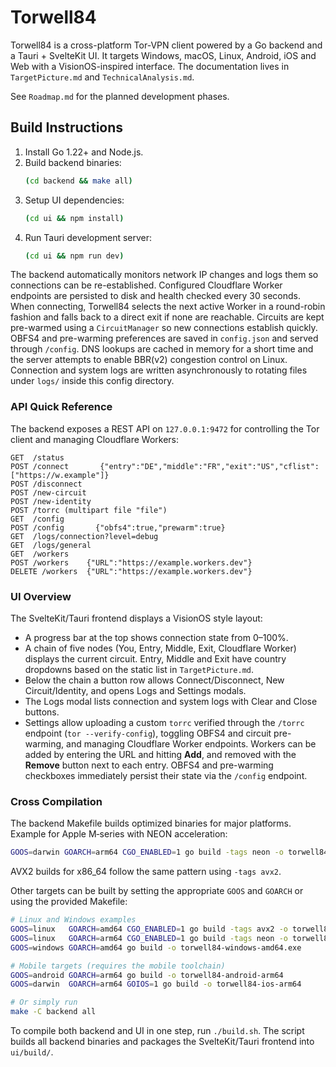 # Torwell84

Torwell84 is a cross-platform Tor-VPN client powered by a Go backend and a Tauri + SvelteKit UI. It targets Windows, macOS, Linux, Android, iOS and Web with a VisionOS-inspired interface. The documentation lives in `TargetPicture.md` and `TechnicalAnalysis.md`.

See `Roadmap.md` for the planned development phases.

## Build Instructions

1. Install Go 1.22+ and Node.js.
2. Build backend binaries:
   ```sh
   (cd backend && make all)
   ```
3. Setup UI dependencies:
   ```sh
   (cd ui && npm install)
   ```
4. Run Tauri development server:
   ```sh
   (cd ui && npm run dev)
   ```

The backend automatically monitors network IP changes and logs them so
connections can be re-established. Configured Cloudflare Worker endpoints are
persisted to disk and health checked every 30 seconds. When connecting,
Torwell84 selects the next active Worker in a round-robin fashion and falls
back to a direct exit if none are reachable. Circuits are kept pre-warmed using
a `CircuitManager` so new connections establish quickly. OBFS4 and pre-warming
preferences are saved in `config.json` and served through `/config`.
DNS lookups are cached in memory for a short time and the server attempts to
enable BBR(v2) congestion control on Linux. Connection and system logs are
written asynchronously to rotating files under `logs/` inside this config
directory.

### API Quick Reference

The backend exposes a REST API on `127.0.0.1:9472` for controlling the Tor
client and managing Cloudflare Workers:

```text
GET  /status
POST /connect       {"entry":"DE","middle":"FR","exit":"US","cflist":["https://w.example"]}
POST /disconnect
POST /new-circuit
POST /new-identity
POST /torrc (multipart file "file")
GET  /config
POST /config       {"obfs4":true,"prewarm":true}
GET  /logs/connection?level=debug
GET  /logs/general
GET  /workers
POST /workers    {"URL":"https://example.workers.dev"}
DELETE /workers  {"URL":"https://example.workers.dev"}
```

### UI Overview

The SvelteKit/Tauri frontend displays a VisionOS style layout:

- A progress bar at the top shows connection state from 0–100%.
- A chain of five nodes (You, Entry, Middle, Exit, Cloudflare Worker) displays the
  current circuit. Entry, Middle and Exit have country dropdowns based on the
  static list in `TargetPicture.md`.
- Below the chain a button row allows Connect/Disconnect, New Circuit/Identity,
  and opens Logs and Settings modals.
- The Logs modal lists connection and system logs with Clear and Close buttons.
- Settings allow uploading a custom `torrc` verified through the `/torrc` endpoint (`tor --verify-config`), toggling OBFS4 and circuit
  pre-warming, and managing Cloudflare Worker endpoints. Workers can be added
  by entering the URL and hitting **Add**, and removed with the **Remove**
  button next to each entry. OBFS4 and pre-warming checkboxes immediately
  persist their state via the `/config` endpoint.

### Cross Compilation

The backend Makefile builds optimized binaries for major platforms. Example for
Apple M‑series with NEON acceleration:

```sh
GOOS=darwin GOARCH=arm64 CGO_ENABLED=1 go build -tags neon -o torwell84-darwin-arm64
```

AVX2 builds for x86_64 follow the same pattern using `-tags avx2`.

Other targets can be built by setting the appropriate `GOOS` and `GOARCH` or
using the provided Makefile:

```sh
# Linux and Windows examples
GOOS=linux   GOARCH=amd64 CGO_ENABLED=1 go build -tags avx2 -o torwell84-linux-amd64
GOOS=linux   GOARCH=arm64 CGO_ENABLED=1 go build -tags neon -o torwell84-linux-arm64
GOOS=windows GOARCH=amd64 go build -o torwell84-windows-amd64.exe

# Mobile targets (requires the mobile toolchain)
GOOS=android GOARCH=arm64 go build -o torwell84-android-arm64
GOOS=darwin  GOARCH=arm64 GOIOS=1 go build -o torwell84-ios-arm64

# Or simply run
make -C backend all
```

To compile both backend and UI in one step, run `./build.sh`. The script builds
all backend binaries and packages the SvelteKit/Tauri frontend into `ui/build/`.
